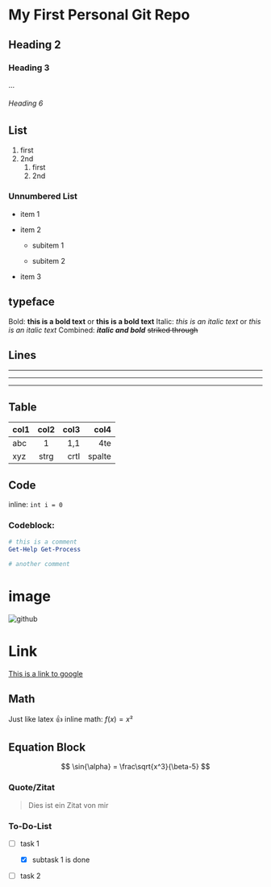 # My First Personal Git Repo

## Heading 2

### Heading 3

...

###### Heading 6

## List

1. first
2. 2nd
   1. first
   2. 2nd

### Unnumbered List

- item 1

- item 2
  
  - subitem 1
  
  - subitem 2

- item 3

## typeface

Bold: **this is a bold text** or __this is a bold text__
Italic: *this is an italic text* or _this is an italic text_
Combined: ***italic and bold***
~~striked through~~

## Lines

-----

----

----

## Table

| col1 | col2 | col3 | col4   |
|:---- |:----:| ----:| ------:|
| abc  | 1    | 1,1  | 4te    |
| xyz  | strg | crtl | spalte |

## Code

inline: `int i = 0`

### Codeblock:

```powershell
# this is a comment
Get-Help Get-Process

# another comment
```

# image

![github](https://geekytheory.com/content/images/size/w2000/2014/05/historia_octocat.jpg)

# Link

[This is a link to google](https://www.google.com)

## Math

Just like latex :thumbsup:
inline math: $f(x) = x²$

## Equation Block

$$
\sin{\alpha} = \frac\sqrt{x^3}{\beta-5}
$$

### Quote/Zitat

> Dies ist ein Zitat von mir

### To-Do-List

- [ ] task 1
  
  - [x] subtask 1 is done     

- [ ] task 2
